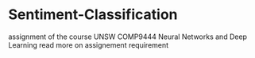 # Sentiment-Classification
assignment of the course UNSW COMP9444 Neural Networks and Deep Learning
read more on assignement requirement
